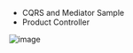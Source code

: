 - CQRS and Mediator Sample
- Product Controller
  
![image](https://github.com/sandeeppnz/ExampleCQRSMediatR/assets/5715815/96ddc11d-afca-4ec1-bb27-8554621939a4)
